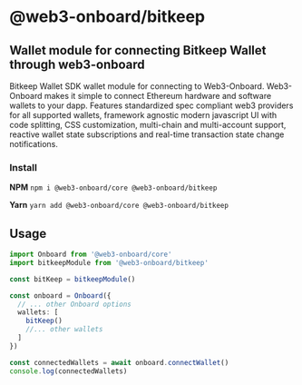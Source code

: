 # @web3-onboard/bitkeep

## Wallet module for connecting Bitkeep Wallet through web3-onboard

Bitkeep Wallet SDK wallet module for connecting to Web3-Onboard. Web3-Onboard makes it simple to connect Ethereum hardware and software wallets to your dapp. Features standardized spec compliant web3 providers for all supported wallets, framework agnostic modern javascript UI with code splitting, CSS customization, multi-chain and multi-account support, reactive wallet state subscriptions and real-time transaction state change notifications.

### Install

**NPM**
`npm i @web3-onboard/core @web3-onboard/bitkeep`

**Yarn**
`yarn add @web3-onboard/core @web3-onboard/bitkeep`

## Usage

```typescript
import Onboard from '@web3-onboard/core'
import bitkeepModule from '@web3-onboard/bitkeep'

const bitKeep = bitkeepModule()

const onboard = Onboard({
  // ... other Onboard options
  wallets: [
    bitKeep()
    //... other wallets
  ]
})

const connectedWallets = await onboard.connectWallet()
console.log(connectedWallets)
```
